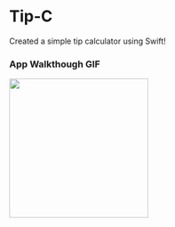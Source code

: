 
# Tip-C
Created a simple tip calculator using Swift!
### App Walkthough GIF
<img src="http://g.recordit.co/Gi5tLVc3y9.gif" width=250><br>
